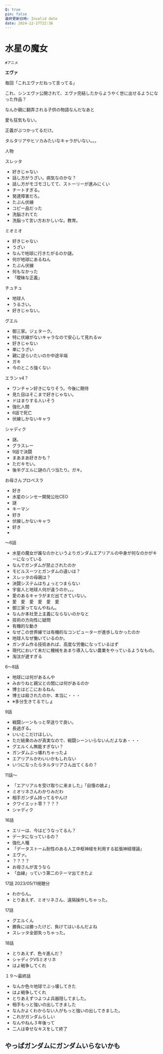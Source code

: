```yaml
---
Q: true
pin: false
最終更新日時: Invalid date
date: 2024-12-27T22:36
---
```

# 水星の魔女

`#アニメ`

**エヴァ**

毎回「これエヴァだねって言ってる」

これ、シンエヴァ公開されて、エヴァ完結したからようやく世に出せるようになった作品？

なんか親に翻弄される子供の物語なんだなあと

愛も狂気もない。

正義がぶつかってるだけ。

タルタリアやヒソカみたいなキャラがいない。。。

人物

スレッタ

- 好きじゃない  
- 話し方がうざい。病気なのかな？  
- 話し方がモゴモゴしてて、ストーリーが進みにくい  
- チートすぎる。  
- 発達障害だろ。  
- たぶん伏線  
- コピー品だった  
- 洗脳されてた  
- 洗脳って言い方おかしいな。教育。  

ミオミオ

- 好きじゃない  
- うざい  
- なんで地球に行きたがるのか謎。  
- 何が地球にあるねん  
- たぶん伏線  
- 何もなかった  
- 「曖昧な正義」  

チュチュ

- 地球人  
- うるさい。  
- 好きじゃない。  

グエル

- 御三家。ジェターク。  
- 特に伏線がないキャラなので安心して見れるｗ  
- 好きじゃない  
- 単にうざい  
- 親に逆らいたいのか中途半端  
- ガキ  
- 今のところ強くない  

エラン v4？

- ワンチャン好きになりそう。今後に期待  
- 見た目はそこまで好きじゃない。  
- ドはまりする人いそう  
- 強化人間  
- 6話で死亡  
- 伏線しかないキャラ  

シャディク

- 謎。  
- グラスレー  
- 9話で決闘  
- まあまあ好きかも？  
- ただキモい。  
- 後半グエルに謎の八つ当たり。ガキ。  

お母さんプロペスラ

- 好き  
- 水星のシンセー開発公社CEO  
- 謎  
- キーマン  
- 好き  
- 伏線しかないキャラ  
- 好き  
-  

～6話

- 水星の魔女が誰なのかというよりガンダムエアリアルの中身が何なのかがキーになっている  
- なんでガンダムが禁止されたのか  
- モビルスーツとガンダムの違いは？  
- スレッタの母親は？  
- 決闘システムはちょっとつまらない  
- 宇宙人と地球人何が違うのか。。。  
- 愛のあるキャラがまだ出てきていない。  
- 愛　愛　愛　愛　愛　愛  
- 御三家ってなんやねん。  
- なんか本社至上主義にならないのかなと  
- 技術の方向性に疑問  
- 有機的な動き  
- なぜこの世界線では有機的なコンピューターが進歩しなかったのか  
- 地球人なぜ働いているのか。  
- ガンダム作る技術あれば、高度な労働になっているはず  
- 現代において未だに機械をあまり導入しない農業をやっているようなもの。  
- 淘汰が遅すぎる  

6～8話

- 地球には何があるんや  
- みおりねと親父との間には何があるのか  
- 博士はどこにおるねん  
- 博士は殺されたのか、本当に・・・  
- ※多分生きてるでしょ  

9話

- 戦闘シーンもっと早送りで良い。  
- 長過ぎる。  
- いいとこだけほしい。  
- ただ結果のみが真実なので、戦闘シーンいらないんだよなあ・・・  
- グエルくん無能すぎない？  
- ガンダムぶっ壊れちゃったよ  
- エアリアルかわいいかもしれない  
- いつになったらタルタリアさん出てくるの？  

11話～

- 「エアリアルを受け取りに来ました」「自慢の娘よ」  
- ミオリネさんわかりみだわ  
- 相手ガンダム持ってるやんけ  
- クワイエット零？？？？  
- シャディク  

16話

- エリーは、今はどうなってるん？  
- データになっているの？  
- 強化人種  
- 「データストーム耐性のある人工中枢神経を利用する拡張神経理論」  
- エヴァ。  
- ？？？？  
- お母さんが言うなら  
- 「血縁」っていう第二のテーマ出てきたよ  

17話 2023/05/11視聴分  
- わからん。  
- とりあえず、ミオリネさん、遠隔操作しちゃった。  

17話

- グエルくん  
- 勝負には勝ったけど、負けてはいるんだよね  
- スレッタ全部失っちゃった。  

18話

- とりあえず、色々進んだ？  
- シャディクVSミオリネ  
- はよ戦争してくれ  

１９～最終話

- なんか色々地球でぶっ壊してきた  
- はよ戦争してくれ  
- とりあえずつよつよ兵器隠してました。  
- 相手もっと強いの出してきました  
- なんかよくわからない人がもっと強いの出してきました。  
- これがガンダムらしい  
- なんやねん３年後って  
- 二人は幸せなキスをして終了  

## やっぱガンダムにガンダムいらないかも
